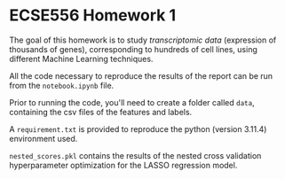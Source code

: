 # ECSE556 Homework 1

The goal of this homework is to study _transcriptomic data_ (expression of thousands of genes), corresponding to hundreds of cell lines, using different Machine Learning techniques.

All the code necessary to reproduce the results of the report can be run from the `notebook.ipynb` file.

Prior to running the code, you'll need to create a folder called `data`, containing the csv files of the features and labels.

A `requirement.txt` is provided to reproduce the python (version 3.11.4) environment used.

`nested_scores.pkl` contains the results of the nested cross validation hyperparameter optimization for the LASSO regression model.
